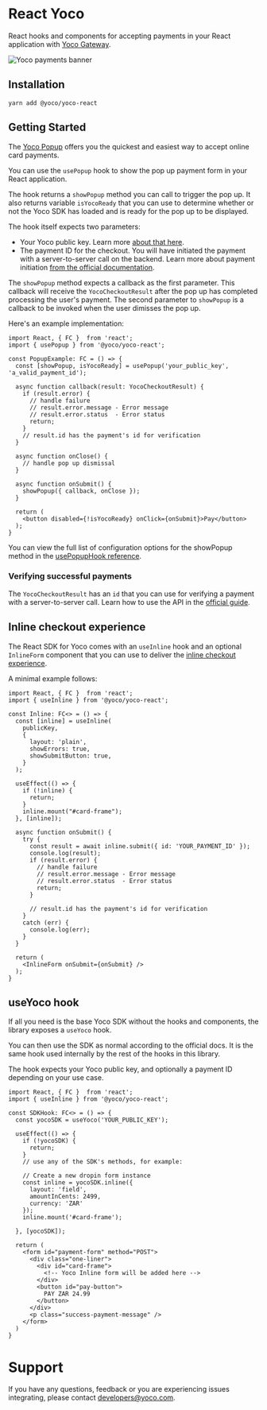 # React Yoco
React hooks and components for accepting payments in your React application with [Yoco Gateway](https://www.yoco.com/za/yoco-gateway/).

![Yoco payments banner](https://ps.w.org/yoco-payment-gateway/assets/banner-1544x500.png?rev=2683672)

## Installation

```
yarn add @yoco/yoco-react
```
## Getting Started

The [Yoco Popup](https://developer.yoco.com/online/popup/popup) offers you the quickest and easiest way to accept online card payments.

You can use the `usePopup` hook to show the pop up payment form in your React application.

The hook returns a `showPopup` method you can call to trigger the pop up. It also returns variable `isYocoReady` that you can use to determine whether or not the Yoco SDK has loaded and is ready for the pop up to be displayed.

The hook itself expects two parameters:
- Your Yoco public key. Learn more [about that here](https://developer.yoco.com/online/resources/integration-keys).
- The payment ID for the checkout. You will have initiated the payment with a server-to-server call on the backend. Learn more about payment initiation [from the official documentation](https://deploy-preview-38--modest-shannon-b4f7f0.netlify.app/blackbird/sdk/accept-payments#2-initiate-a-payment).

The `showPopup` method expects a callback as the first parameter. This callback will receive the `YocoCheckoutResult` after the pop up has completed processing the user's payment.
The second parameter to `showPopup` is a callback to be invoked when the user dimisses the pop up.

Here's an example implementation:

```tsx
import React, { FC }  from 'react';
import { usePopup } from '@yoco/yoco-react';

const PopupExample: FC = () => {
  const [showPopup, isYocoReady] = usePopup('your_public_key', 'a_valid_payment_id');

  async function callback(result: YocoCheckoutResult) {
    if (result.error) {
      // handle failure
      // result.error.message - Error message
      // result.error.status  - Error status
      return;
    }
    // result.id has the payment's id for verification
  }

  async function onClose() {
    // handle pop up dismissal
  }

  async function onSubmit() {
    showPopup({ callback, onClose });
  }

  return (
    <button disabled={!isYocoReady} onClick={onSubmit}>Pay</button>
  );
}
```

You can view the full list of configuration options for the showPopup method in the [usePopupHook reference](./docs/usePopupHook.md).

### Verifying successful payments

The `YocoCheckoutResult` has an `id` that you can use for verifying a payment with a server-to-server call.
Learn how to use the API in the [official guide](https://deploy-preview-38--modest-shannon-b4f7f0.netlify.app/blackbird/sdk/save-card-during-payment#6-optional-verify-the-payment-succeeded).

## Inline checkout experience
The React SDK for Yoco comes with an `useInline` hook and an optional `InlineForm` component that you can use to deliver the [inline checkout experience](https://deploy-preview-38--modest-shannon-b4f7f0.netlify.app/online/inline/inline).

A minimal example follows:

```tsx
import React, { FC }  from 'react';
import { useInline } from '@yoco/yoco-react';

const Inline: FC<> = () => {
  const [inline] = useInline(
    publicKey,
    {
      layout: 'plain',
      showErrors: true,
      showSubmitButton: true,
    }
  );

  useEffect(() => {
    if (!inline) {
      return;
    }
    inline.mount("#card-frame");
  }, [inline]);

  async function onSubmit() {
    try {
      const result = await inline.submit({ id: 'YOUR_PAYMENT_ID' });
      console.log(result);
      if (result.error) {
        // handle failure
        // result.error.message - Error message
        // result.error.status  - Error status
        return;
      }

      // result.id has the payment's id for verification
    }
    catch (err) {
      console.log(err);
    }
  }

  return (
    <InlineForm onSubmit={onSubmit} />
  );
}
```

## useYoco hook

If all you need is the base Yoco SDK without the hooks and components, the library exposes a `useYoco` hook.

You can then use the SDK as normal according to the official docs. It is the same hook used internally by the rest of the hooks in this library.

The hook expects your Yoco public key, and optionally a payment ID depending on your use case.

```tsx
import React, { FC }  from 'react';
import { useInline } from '@yoco/yoco-react';

const SDKHook: FC<> = () => {
  const yocoSDK = useYoco('YOUR_PUBLIC_KEY');

  useEffect(() => {
    if (!yocoSDK) {
      return;
    }
    // use any of the SDK's methods, for example:

    // Create a new dropin form instance
    const inline = yocoSDK.inline({
      layout: 'field',
      amountInCents: 2499,
      currency: 'ZAR'
    });
    inline.mount('#card-frame');

  }, [yocoSDK]);

  return (
    <form id="payment-form" method="POST">
      <div class="one-liner">
        <div id="card-frame">
          <!-- Yoco Inline form will be added here -->
        </div>
        <button id="pay-button">
          PAY ZAR 24.99
        </button>
      </div>
      <p class="success-payment-message" />
    </form>
  )
}
```

# Support

If you have any questions, feedback or you are experiencing issues integrating, please contact developers@yoco.com.

